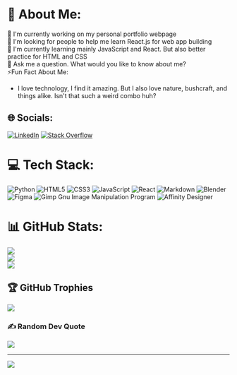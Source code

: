 # 💫 About Me:
🔭 I'm currently working on my personal portfolio webpage<br>🤝 
I'm looking for people to help me learn React.js for web app building<br>
🌱 I'm currently learning mainly JavaScript and React. But also better practice for HTML and CSS<br>
💬 Ask me a question. What would you like to know about me?<br>
⚡Fun Fact About Me:<br> 
  - I love technology, I find it amazing. But I also love nature, bushcraft, and things alike. Isn't that such a weird combo huh? 


## 🌐 Socials:
[![LinkedIn](https://img.shields.io/badge/LinkedIn-%230077B5.svg?logo=linkedin&logoColor=white)](https://www.linkedin.com/in/henry-may-00298b22a/) 
[![Stack Overflow](https://img.shields.io/badge/-Stackoverflow-FE7A16?logo=stack-overflow&logoColor=white)](https://stackoverflow.com/users/20022279) 

# 💻 Tech Stack:
![Python](https://img.shields.io/badge/python-3670A0?style=for-the-badge&logo=python&logoColor=ffdd54) 
![HTML5](https://img.shields.io/badge/html5-%23E34F26.svg?style=for-the-badge&logo=html5&logoColor=white) 
![CSS3](https://img.shields.io/badge/css3-%231572B6.svg?style=for-the-badge&logo=css3&logoColor=white) 
![JavaScript](https://img.shields.io/badge/javascript-%23323330.svg?style=for-the-badge&logo=javascript&logoColor=%23F7DF1E)
![React](https://img.shields.io/badge/react-%2320232a.svg?style=for-the-badge&logo=react&logoColor=%2361DAFB) 
![Markdown](https://img.shields.io/badge/markdown-%23000000.svg?style=for-the-badge&logo=markdown&logoColor=white) 
![Blender](https://img.shields.io/badge/blender-%23F5792A.svg?style=for-the-badge&logo=blender&logoColor=white)  
![Figma](https://img.shields.io/badge/figma-%23F24E1E.svg?style=for-the-badge&logo=figma&logoColor=white) 
![Gimp Gnu Image Manipulation Program](https://img.shields.io/badge/Gimp-657D8B?style=for-the-badge&logo=gimp&logoColor=FFFFFF) 
![Affinity Designer](https://img.shields.io/badge/affinitydesginer-%231B72BE.svg?style=for-the-badge&logo=affinity-designer&logoColor=white)

# 📊 GitHub Stats:
![](https://github-readme-stats.vercel.app/api?username=henster87&theme=jolly&hide_border=true&include_all_commits=true&count_private=false)<br/>
![](https://github-readme-streak-stats.herokuapp.com/?user=henster87&theme=jolly&hide_border=true)<br/>
![](https://github-readme-stats.vercel.app/api/top-langs/?username=henster87&theme=jolly&hide_border=true&include_all_commits=true&count_private=false&layout=compact)

## 🏆 GitHub Trophies
![](https://github-profile-trophy.vercel.app/?username=henster87&theme=tokyonight&no-frame=true&no-bg=false&margin-w=4)

### ✍️ Random Dev Quote
![](https://quotes-github-readme.vercel.app/api?type=horizontal&theme=tokyonight)

---
[![](https://visitcount.itsvg.in/api?id=henster87&icon=6&color=0)](https://visitcount.itsvg.in)

